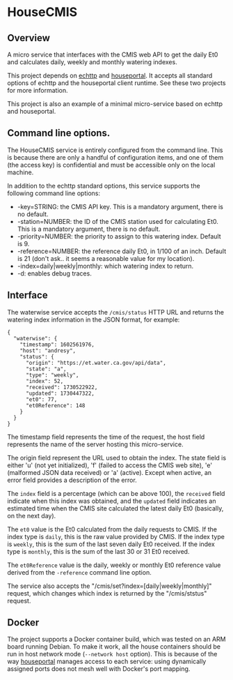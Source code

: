 # HouseCMIS

## Overview

A micro service that interfaces with the CMIS web API to get the daily Et0 and calculates daily, weekly and monthly watering indexes.

This project depends on [echttp](https://github.com/pascal-fb-martin/echttp) and [houseportal](https://github.com/pascal-fb-martin/houseportal). It accepts all standard options of echttp and the houseportal client runtime. See these two projects for more information.

This project is also an example of a minimal micro-service based on echttp and houseportal.

## Command line options.

The HouseCMIS service is entirely configured from the command line. This is because there are only a handful of configuration items, and one of them (the access key) is confidential and must be accessible only on the local machine.

In addition to the echttp standard options, this service supports the following command line options:
* -key=STRING: the CMIS API key. This is a mandatory argument, there is no default.
* -station=NUMBER: the ID of the CMIS station used for calculating Et0. This is a mandatory argument, there is no default.
* -priority=NUMBER: the priority to assign to this watering index. Default is 9.
* -reference=NUMBER: the reference daily Et0, in 1/100 of an inch. Default is 21 (don't ask.. it seems a reasonable value for my location).
* -index=daily|weekly|monthly: which watering index to return.
* -d: enables debug traces.

## Interface

The waterwise service accepts the `/cmis/status` HTTP URL and returns the watering index information in the JSON format, for example:
```
{
  "waterwise": {
    "timestamp": 1602561976,
    "host": "andresy",
    "status": {
      "origin": "https://et.water.ca.gov/api/data",
      "state": "a",
      "type": "weekly",
      "index": 52,
      "received": 1730522922,
      "updated": 1730447322,
      "et0": 77,
      "et0Reference": 148
    }
  }
}
```
The timestamp field represents the time of the request, the host field represents the name of the server hosting this micro-service.

The origin field represent the URL used to obtain the index. The state field is either 'u' (not yet initialized), 'f' (failed to access the CMIS web site), 'e' (malformed JSON data received) or 'a' (active). Except when active, an error field provides a description of the error.

The `index` field is a percentage (which can be above 100), the `received` field indicate when this index was obtained, and the `updated` field indicates an estimated time when the CMIS site calculated the latest daily Et0 (basically, on the next day).

The `et0` value is the Et0 calculated from the daily requests to CMIS. If the index type is `daily`, this is the raw value provided by CMIS. If the index type is `weekly`, this is the sum of the last seven daily Et0 received. If the index type is `monthly`, this is the sum of the last 30 or 31 Et0 received.

The `et0Reference` value is the daily, weekly or monthly Et0 reference value derived from the `-reference` command line option.

The service also accepts the "/cmis/set?index=[daily|weekly|monthly]" request, which changes which index is returned by the "/cmis/ststus" request.

## Docker

The project supports a Docker container build, which was tested on an ARM board running Debian. To make it work, all the house containers should be run in host network mode (`--network host` option). This is because of the way [houseportal](https://github.com/pascal-fb-martin/houseportal) manages access to each service: using dynamically assigned ports does not mesh well with Docker's port mapping.

